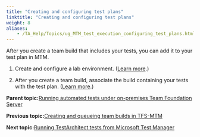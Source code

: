 ```yaml
--- 
title: "Creating and configuring test plans"
linktitle: "Creating and configuring test plans"
weight: 8
aliases: 
    - /TA_Help/Topics/ug_MTM_test_execution_configuring_test_plans.html
---
```


After you create a team build that includes your tests, you can add it to your test plan in MTM.

1.  Create and configure a lab environment. \([Learn more](/TA_Help/Topics/ug_MTM_create_lab_environment.html).\)

2.  After you create a team build, associate the build containing your tests with the test plan. \([Learn more](/TA_Help/Topics/MTM_create_run_settings.html).\)


**Parent topic:**[Running automated tests under on-premises Team Foundation Server](/TA_Help/Topics/ug_MTM_test_execution.html)

**Previous topic:**[Creating and queueing team builds in TFS-MTM](/TA_Help/Topics/ug_MTM_test_execution_creating_team_builds.html)

**Next topic:**[Running TestArchitect tests from Microsoft Test Manager](/TA_Help/Topics/Integration_MTM_running_test_cases.html)

